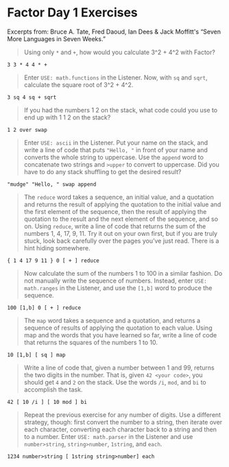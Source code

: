 # Factor Day 1 Exercises

Excerpts from: Bruce A. Tate, Fred Daoud, Ian Dees & Jack Moffitt's “Seven More Languages in Seven Weeks.” 

> Using only `*` and `+`, how would you calculate 3^2 + 4^2 with Factor?

```factor
3 3 * 4 4 * +
```

> Enter `USE: math.functions` in the Listener. Now, with `sq` and `sqrt`, calculate the square root of 3^2 + 4^2.

```factor
3 sq 4 sq + sqrt
```

> If you had the numbers 1 2 on the stack, what code could you use to end up with 1 1 2 on the stack?

```factor
1 2 over swap
```

> Enter `USE: ascii` in the Listener. Put your name on the stack, and write a line of code that puts `"Hello, "` in front of your name and converts the whole string to uppercase. Use the `append` word to concatenate two strings and `>upper` to convert to uppercase. Did you have to do any stack shuffling to get the desired result?

```factor
"mudge" "Hello, " swap append
```

> The `reduce` word takes a sequence, an initial value, and a quotation and returns the result of applying the quotation to the initial value and the first element of the sequence, then the result of applying the quotation to the result and the next element of the sequence, and so on. Using `reduce`, write a line of code that returns the sum of the numbers 1, 4, 17, 9, 11. Try it out on your own first, but if you are truly stuck, look back carefully over the pages you’ve just read. There is a hint hiding somewhere.

```factor
{ 1 4 17 9 11 } 0 [ + ] reduce
```

> Now calculate the sum of the numbers 1 to 100 in a similar fashion. Do not manually write the sequence of numbers. Instead, enter `USE: math.ranges` in the Listener, and use the `[1,b]` word to produce the sequence.

```factor
100 [1,b] 0 [ + ] reduce
```

> The `map` word takes a sequence and a quotation, and returns a sequence of results of applying the quotation to each value. Using map and the words that you have learned so far, write a line of code that returns the squares of the numbers 1 to 10.

```factor
10 [1,b] [ sq ] map
```

> Write a line of code that, given a number between 1 and 99, returns the two digits in the number. That is, given `42 <your code>`, you should get `4` and `2` on the stack. Use the words `/i`, `mod`, and `bi` to accomplish the task.

```factor
42 [ 10 /i ] [ 10 mod ] bi
```

> Repeat the previous exercise for any number of digits. Use a different strategy, though: first convert the number to a string, then iterate over each character, converting each character back to a string and then to a number. Enter `USE: math.parser` in the Listener and use `number>string`, `string>number`, `1string`, and `each`.

```factor
1234 number>string [ 1string string>number] each
```

